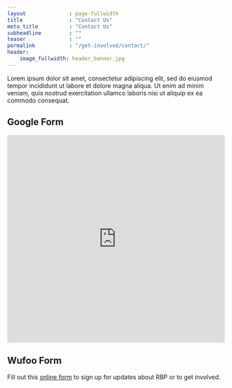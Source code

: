 ```yaml
---
layout              : page-fullwidth
title               : "Contact Us"
meta_title          : "Contact Us"
subheadline         : ""
teaser              : ""
permalink           : "/get-involved/contact/"
header:
    image_fullwidth: header_banner.jpg
---
```

<p>Lorem ipsum dolor sit amet, consectetur adipiscing elit, sed do eiusmod tempor incididunt ut labore et dolore magna aliqua. Ut enim ad minim veniam, quis nostrud exercitation ullamco laboris nisi ut aliquip ex ea commodo consequat.</p>

<h2>Google Form</h2>

<iframe src="https://docs.google.com/forms/d/e/1FAIpQLSdQG8DOFnTxyP4HL1UXzFmh52QdZgXVOaqYiKtu48WJEM06Zw/viewform?embedded=true" width="100%" height="480" frameborder="0" marginheight="0" marginwidth="0">Loading…</iframe>

<br>

<h2>Wufoo Form</h2>
<div id="wufoo-zxcfkfy16awmv6"> Fill out this <a href="https://formforms.wufoo.com/forms/zxcfkfy16awmv6">online form</a> to sign up for updates about RBP or to get involved. </div> <script type="text/javascript"> var zxcfkfy16awmv6; (function(d, t) { var s = d.createElement(t), options = { 'userName':'formforms', 'formHash':'zxcfkfy16awmv6', 'autoResize':true, 'height':'480', 'async':true, 'host':'wufoo.com', 'header':'show', 'ssl':true }; s.src = ('https:' == d.location.protocol ?'https://':'http://') + 'secure.wufoo.com/scripts/embed/form.js'; s.onload = s.onreadystatechange = function() { var rs = this.readyState; if (rs) if (rs != 'complete') if (rs != 'loaded') return; try { zxcfkfy16awmv6 = new WufooForm(); zxcfkfy16awmv6.initialize(options); zxcfkfy16awmv6.display(); } catch (e) { } }; var scr = d.getElementsByTagName(t)[0], par = scr.parentNode; par.insertBefore(s, scr); })(document, 'script'); </script>